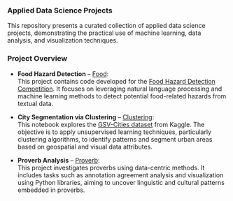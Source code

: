 ### Applied Data Science Projects

This repository presents a curated collection of applied data science projects, demonstrating the practical use of machine learning, data analysis, and visualization techniques.

### Project Overview

- **Food Hazard Detection** – [Food](Food):  
  This project contains code developed for the [Food Hazard Detection Competition](https://food-hazard-detection-semeval-2025.github.io/). It focuses on leveraging natural language processing and machine learning methods to detect potential food-related hazards from textual data.

- **City Segmentation via Clustering** – [Clustering](clustering):  
  This notebook explores the [GSV-Cities dataset](https://www.kaggle.com/datasets/amaralibey/gsv-cities) from Kaggle. The objective is to apply unsupervised learning techniques, particularly clustering algorithms, to identify patterns and segment urban areas based on geospatial and visual data attributes.

- **Proverb Analysis** – [Proverb](proverb):  
  This project investigates proverbs using data-centric methods. It includes tasks such as annotation agreement analysis and visualization using Python libraries, aiming to uncover linguistic and cultural patterns embedded in proverbs.
